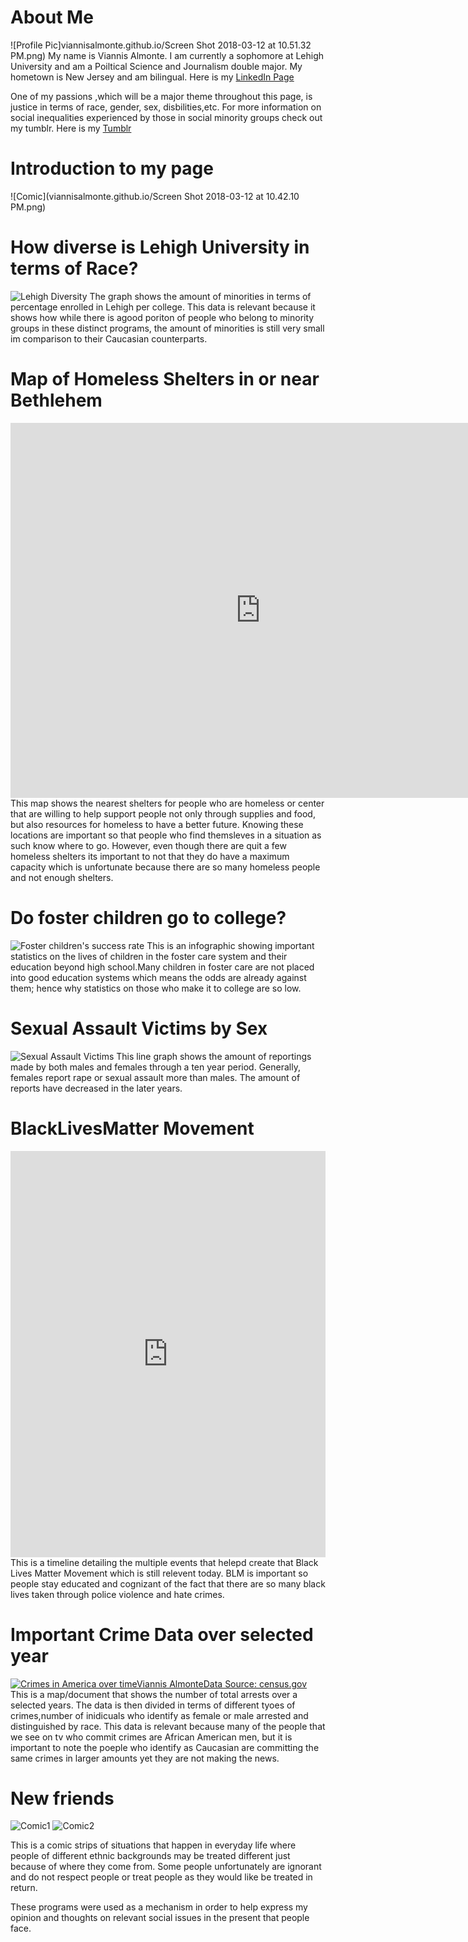 # About Me
![Profile Pic]viannisalmonte.github.io/Screen Shot 2018-03-12 at 10.51.32 PM.png)
My name is Viannis Almonte. I am currently a sophomore at Lehigh University and am a Poiltical Science and Journalism double major. My hometown is New Jersey and am bilingual. Here is my [LinkedIn Page](https://www.linkedin.com/in/viannis-almonte-817803126/)

One of my passions ,which will be a major theme throughout this page, is justice in terms of race, gender, sex, disbilities,etc. For more information on social inequalities experienced by those in social minority groups check out my tumblr. Here is my [Tumblr](https://viannisthingsblog.tumblr.com)

# Introduction to my page
![Comic](viannisalmonte.github.io/Screen Shot 2018-03-12 at 10.42.10 PM.png)

# How diverse is Lehigh University in terms of Race? 
![Lehigh Diversity](viannisalmonte.github.io/Fall_2016_enrollment_at_Lehigh_University_Fall_2016_enrollment_chartbuilder.png)
The graph shows the amount of minorities in terms of percentage enrolled in Lehigh per college. This data is relevant because it shows how while there is agood poriton of people who belong to minority groups in these distinct programs, the amount of minorities is still very small im comparison to their Caucasian counterparts.

# Map of Homeless Shelters in or near Bethlehem
<iframe width="800" height="600" scrolling="no" frameborder="no" src="https://fusiontables.google.com/embedviz?q=select+col0+from+16C5zAo0x0CJeXhE7SLWbEjxKq_SGVkbicJHy3k26&amp;viz=MAP&amp;h=false&amp;lat=40.62354366098064&amp;lng=-75.3827079484131&amp;t=1&amp;z=14&amp;l=col0&amp;y=2&amp;tmplt=2&amp;hml=ONE_COL_LAT_LNG"></iframe>
This map shows the nearest shelters for people who are homeless or center that are willing to help support people not only through supplies and food, but also resources for homeless to have a better future. Knowing these locations are important so that people who find themsleves in a situation as such know where to go. However, even though there are quit a few homeless shelters its important to not that they do have a maximum capacity which is unfortunate because there are so many homeless people and not enough shelters.

# Do foster children go to college?
![Foster children's success rate](https://github.com/ViannisAlmonte/viannisalmonte.github.io/blob/master/What%20percentage%20of%20children%20in%20foster%20care%20go%20to%20college%3F.png?raw=true)
This is an infographic showing important statistics on the lives of children in the foster care system and their education beyond high school.Many children in foster care are not placed into good education systems which means the odds are already against them; hence why statistics on those who make it to college are so low.

# Sexual Assault Victims by Sex
![Sexual Assault Victims](viannisalmonte.github.io/Number_of_Sexual_Assault_Rape_Victims_by_Sex_FEMALE_MALE_chartbuilder.png)
 This line graph shows the amount of reportings made by both males and females through a ten year period. Generally, females  report rape or sexual assault more than males. The amount of reports have decreased in the later years.

# BlackLivesMatter Movement
<iframe src='https://cdn.knightlab.com/libs/timeline3/latest/embed/index.html?source=1LsNF2umYRWDAMrsQbXMJDhbaPl_qJXjPklLWoSgRJqo&font=Default&lang=en&initial_zoom=2&height=650' width='100%' height='650' webkitallowfullscreen mozallowfullscreen allowfullscreen frameborder='0'></iframe>
This is a timeline detailing the multiple events that helepd create that Black Lives Matter Movement which is still relevent today. BLM is important so people stay educated and cognizant of the fact that there are so many black lives taken through police violence and hate crimes.

# Important Crime Data over selected year
<div class='tableauPlaceholder' id='viz1520897761941' style='position: relative'><noscript><a href='#'><img alt='Crimes in America over timeViannis AlmonteData Source: census.gov ' src='https:&#47;&#47;public.tableau.com&#47;static&#47;images&#47;SG&#47;SG27N55WG&#47;1_rss.png' style='border: none' /></a></noscript><object class='tableauViz'  style='display:none;'><param name='host_url' value='https%3A%2F%2Fpublic.tableau.com%2F' /> <param name='embed_code_version' value='3' /> <param name='path' value='shared&#47;SG27N55WG' /> <param name='toolbar' value='yes' /><param name='static_image' value='https:&#47;&#47;public.tableau.com&#47;static&#47;images&#47;SG&#47;SG27N55WG&#47;1.png' /> <param name='animate_transition' value='yes' /><param name='display_static_image' value='yes' /><param name='display_spinner' value='yes' /><param name='display_overlay' value='yes' /><param name='display_count' value='yes' /><param name='filter' value='publish=yes' /></object></div><script type='text/javascript'>var divElement = document.getElementById('viz1520897761941');var vizElement = divElement.getElementsByTagName('object')[0];                    vizElement.style.width='100%';vizElement.style.height=(divElement.offsetWidth*0.75)+'px';var scriptElement = document.createElement('script');scriptElement.src = 'https://public.tableau.com/javascripts/api/viz_v1.js';                    vizElement.parentNode.insertBefore(scriptElement, vizElement);</script>
This is a map/document that shows the number of total arrests over a selected years. The data is then divided in terms of different tyoes of crimes,number of inidicuals who identify as female or male arrested and distinguished by race. This data is relevant because many of the people that we see on tv who commit crimes are African American men, but it is important to note the poeple who identify as Caucasian are committing the same crimes in larger amounts yet they are not making the news.

# New friends
![Comic1](https://github.com/ViannisAlmonte/viannisalmonte.github.io/blob/master/Comic1.png?raw=true)
![Comic2](https://github.com/ViannisAlmonte/viannisalmonte.github.io/blob/master/Comic2.png?raw=true)

This is a comic strips of situations that happen in everyday life where people of different ethnic backgrounds may be treated different just because of where they come from. Some people unfortunately are ignorant and do not respect people or treat people as they would like be treated in return.




These programs were used as a mechanism in order to help express my opinion and thoughts on relevant social issues in the present that people face.

